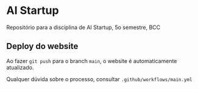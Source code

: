 # AI Startup

Repositório para a disciplina de AI Startup, 5o semestre, BCC


## Deploy do website 

Ao fazer `git push` para o branch `main`, o website é automaticamente atualizado. 

Qualquer dúvida sobre o processo, consultar `.github/workflows/main.yml`
